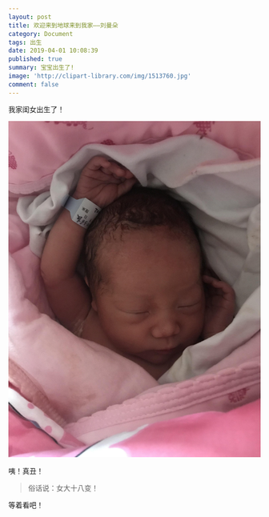 ```yaml
---
layout: post
title: 欢迎来到地球来到我家——刘曼朵
category: Document
tags: 出生
date: 2019-04-01 10:08:39
published: true
summary: 宝宝出生了!
image: 'http://clipart-library.com/img/1513760.jpg'
comment: false
---
```


我家闺女出生了！

![图一：咦！真丑！](/image/baby/20220222-193305.jpeg)

咦！真丑！

> 俗话说：女大十八变！

等着看吧！
